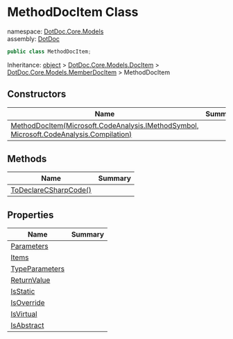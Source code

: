 ﻿# MethodDocItem Class

namespace: [DotDoc\.Core\.Models](../DotDoc.Core.Models.md)<br />
assembly: [DotDoc](../../DotDoc.md)



```csharp
public class MethodDocItem;
```

Inheritance: [object](https://docs.microsoft.com/dotnet/api/System.Object) > [DotDoc\.Core\.Models\.DocItem](../../DotDoc/DotDoc.Core.Models/DocItem.md) > [DotDoc\.Core\.Models\.MemberDocItem](../../DotDoc/DotDoc.Core.Models/MemberDocItem.md) > MethodDocItem

## Constructors

| Name | Summary |
|------|---------|
| [MethodDocItem\(Microsoft\.CodeAnalysis\.IMethodSymbol, Microsoft\.CodeAnalysis\.Compilation\)](./MethodDocItem/$ctor.md) |  |

## Methods

| Name | Summary |
|------|---------|
| [ToDeclareCSharpCode\(\)](./MethodDocItem/ToDeclareCSharpCode.md) |  |

## Properties

| Name | Summary |
|------|---------|
| [Parameters](./MethodDocItem/Parameters.md) |  |
| [Items](./MethodDocItem/Items.md) |  |
| [TypeParameters](./MethodDocItem/TypeParameters.md) |  |
| [ReturnValue](./MethodDocItem/ReturnValue.md) |  |
| [IsStatic](./MethodDocItem/IsStatic.md) |  |
| [IsOverride](./MethodDocItem/IsOverride.md) |  |
| [IsVirtual](./MethodDocItem/IsVirtual.md) |  |
| [IsAbstract](./MethodDocItem/IsAbstract.md) |  |

